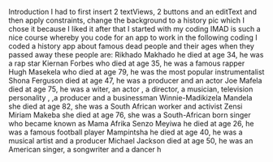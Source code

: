 Introduction
I had to first insert  2 textViews, 2 buttons and an editText and then apply constraints, change the background to a history pic which I chose it because I liked it after that I started with my coding 
IMAD is such a nice course whereby you code for an app to work in the following coding I coded a history app about famous dead people  and their ages when they passed away these people are:
Rikhado Makhado he died at age 34, he was a rap star
Kiernan Forbes who died at age 35, he was a famous rapper
Hugh Masekela who died at age 79, he was the most popular instrumentalist
Shona Ferguson died at age 47, he was a producer and an actor
Joe Mafela died at age 75, he was a witer, an actor , a director, a musician, television personality , ,a producer and a businessman
Winnie-Madikizela Mandela she died at age 82, she was a South African worker and activist
Zensi Miriam Makeba she died at age 76, she was a South-African born singer who became known as Mama Afrika
Senzo Meyiwa he died at age 26, he was a famous football player
Mampintsha he died at age 40, he was a musical artist and a producer
Michael Jackson died at age 50, he was an American singer, a songwriter and a dancer
h
